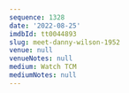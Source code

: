 ```yaml
---
sequence: 1328
date: '2022-08-25'
imdbId: tt0044893
slug: meet-danny-wilson-1952
venue: null
venueNotes: null
medium: Watch TCM
mediumNotes: null
---
```


